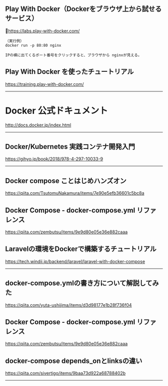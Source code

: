 ## Play With Docker（Dockerをブラウザ上から試せるサービス）
<https://labs.play-with-docker.com/>

```
（実行例）
docker run -p 80:80 nginx

IPの横に出てくるポート番号をクリックすると、ブラウザから nginxが見える。
```

## Play With Docker を使ったチュートリアル
<https://training.play-with-docker.com/>


_________________________________________________________________________________
# Docker 公式ドキュメント
http://docs.docker.jp/index.html

_________________________________________________________________________________
## Docker/Kubernetes 実践コンテナ開発入門
https://gihyo.jp/book/2018/978-4-297-10033-9  


_________________________________________________________________________________
## Docker compose ことはじめハンズオン
https://qiita.com/TsutomuNakamura/items/7e90e5efb36601c5bc8a  

## Docker Compose - docker-compose.yml リファレンス
https://qiita.com/zembutsu/items/9e9d80e05e36e882caaa  

## Laravelの環境をDockerで構築するチュートリアル
https://tech.windii.jp/backend/laravel/laravel-with-docker-compose  

_________________________________________________________________________________
## docker-compose.ymlの書き方について解説してみた
https://qiita.com/yuta-ushijima/items/d3d98177e1b28f736f04  

## Docker Compose - docker-compose.yml リファレンス
https://qiita.com/zembutsu/items/9e9d80e05e36e882caaa  

## docker-compose depends_onとlinksの違い
https://qiita.com/sivertigo/items/9baa73d922a68788402b  


_________________________________________________________________________________



